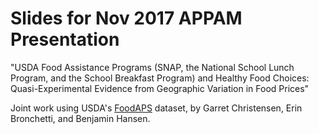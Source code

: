 # Slides for Nov 2017 APPAM Presentation

"USDA Food Assistance Programs (SNAP, the National School Lunch Program, and the School Breakfast Program) and Healthy Food Choices: Quasi-Experimental
Evidence from Geographic Variation in Food Prices"

Joint work using USDA's [FoodAPS](https://www.ers.usda.gov/data-products/foodaps-national-household-food-acquisition-and-purchase-survey.aspx) dataset, by Garret Christensen, Erin Bronchetti, and Benjamin Hansen.

